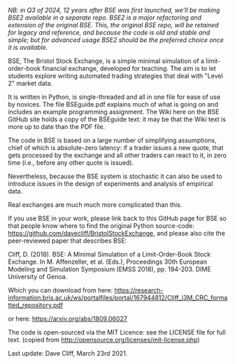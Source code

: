 <i>NB: in Q3 of 2024, 12 years after BSE was first launched, we'll be making BSE2 available in a separate repo. BSE2 is a major refactoring and extension of the original BSE. This, the original BSE repo, will be retained for legacy and reference, and because the code is old and stable and simple; but for advanced usage BSE2 should be the preferred choice once it is available.</i>

BSE, The Bristol Stock Exchange, is a simple minimal simulation of a limit-order-book financial exchange, developed for teaching. The aim is to let students explore writing automated trading strategies that deal with "Level 2" market data.

It is written in Python, is single-threaded and all in one file for ease of use by novices. The file BSEguide.pdf explains much of what is going on and includes an example programming assignment. The Wiki here on the BSE GitHub site holds a copy of the BSEguide text: it may be that the Wiki text is more up to date than the PDF file. 

The code in BSE is based on a large number of simplifying assumptions, chief of which is absolute-zero latency: if a trader issues a new quote, that gets processed by the exchange and all other traders can react to it, in zero time (i.e., before any other quote is issued). 

Nevertheless, because the BSE system is stochastic it can also be used to introduce issues in the design of experiments and analysis of empirical data.

Real exchanges are much much more complicated than this. 

If you use BSE in your work, please link back to this GitHub page for BSE so that people know where to find the original Python source-code: https://github.com/davecliff/BristolStockExchange, and please also cite the peer-reviewed paper that describes BSE:
 
Cliff, D. (2018). BSE: A Minimal Simulation of a Limit-Order-Book Stock Exchange. In M. Affenzeller, et al. (Eds.), Proceedings 30th European Modeling and Simulation Symposium (EMSS 2018), pp. 194-203. DIME University of Genoa.
 
Which you can download from here:
https://research-information.bris.ac.uk/ws/portalfiles/portal/167944812/Cliff_i3M_CRC_formatted_repository.pdf

or here:
https://arxiv.org/abs/1809.06027


The code is open-sourced via the MIT Licence: see the LICENSE file for full text. 
(copied from http://opensource.org/licenses/mit-license.php)

Last update: Dave Cliff, March 23rd 2021.

